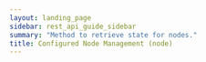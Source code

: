 ```yaml
---
layout: landing_page
sidebar: rest_api_guide_sidebar
summary: "Method to retrieve state for nodes."
title: Configured Node Management (node)
---
```

